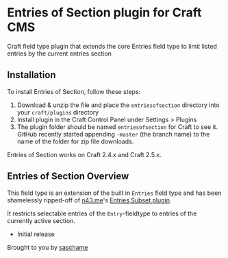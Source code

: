 # Entries of Section plugin for Craft CMS

Craft field type plugin that extends the core Entries field type to limit listed entries by the current entries section

## Installation

To install Entries of Section, follow these steps:

1. Download & unzip the file and place the `entriesofsection` directory into your `craft/plugins` directory
2. Install plugin in the Craft Control Panel under Settings > Plugins
3. The plugin folder should be named `entriesofsection` for Craft to see it.  GitHub recently started appending `-master` (the branch name) to the name of the folder for zip file downloads.

Entries of Section works on Craft 2.4.x and Craft 2.5.x.

## Entries of Section Overview

This field type is an extension of the built in `Entries` field type and has been shamelessly ripped-off of [n43.me](http://n43.me/)'s [Entries Subset plugin](https://github.com/nfourtythree/craft-entriessubset).

It restricts selectable entries of the `Entry`-fieldtype to entries of the currently active section.


* Initial release

Brought to you by [saschame](https://github.com/saschame)


